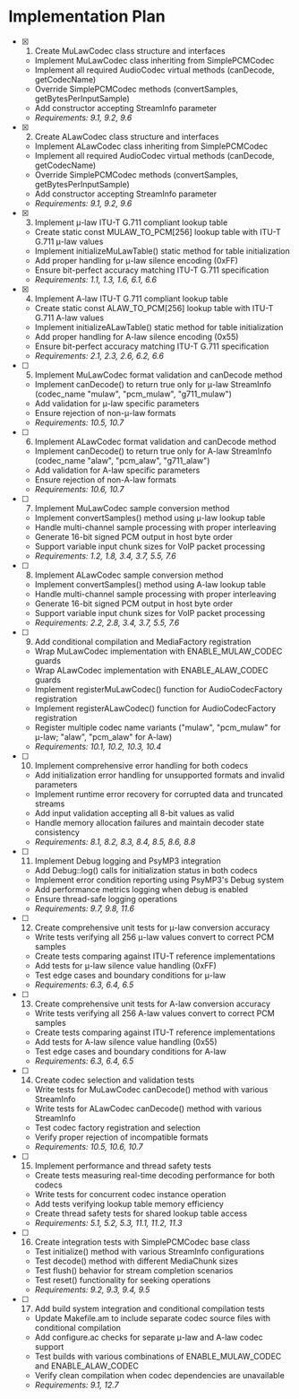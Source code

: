 # Implementation Plan

- [x] 1. Create MuLawCodec class structure and interfaces
  - Implement MuLawCodec class inheriting from SimplePCMCodec
  - Implement all required AudioCodec virtual methods (canDecode, getCodecName)
  - Override SimplePCMCodec methods (convertSamples, getBytesPerInputSample)
  - Add constructor accepting StreamInfo parameter
  - _Requirements: 9.1, 9.2, 9.6_

- [x] 2. Create ALawCodec class structure and interfaces
  - Implement ALawCodec class inheriting from SimplePCMCodec
  - Implement all required AudioCodec virtual methods (canDecode, getCodecName)
  - Override SimplePCMCodec methods (convertSamples, getBytesPerInputSample)
  - Add constructor accepting StreamInfo parameter
  - _Requirements: 9.1, 9.2, 9.6_

- [x] 3. Implement μ-law ITU-T G.711 compliant lookup table
  - Create static const MULAW_TO_PCM[256] lookup table with ITU-T G.711 μ-law values
  - Implement initializeMuLawTable() static method for table initialization
  - Add proper handling for μ-law silence encoding (0xFF)
  - Ensure bit-perfect accuracy matching ITU-T G.711 specification
  - _Requirements: 1.1, 1.3, 1.6, 6.1, 6.6_

- [x] 4. Implement A-law ITU-T G.711 compliant lookup table
  - Create static const ALAW_TO_PCM[256] lookup table with ITU-T G.711 A-law values
  - Implement initializeALawTable() static method for table initialization
  - Add proper handling for A-law silence encoding (0x55)
  - Ensure bit-perfect accuracy matching ITU-T G.711 specification
  - _Requirements: 2.1, 2.3, 2.6, 6.2, 6.6_

- [ ] 5. Implement MuLawCodec format validation and canDecode method
  - Implement canDecode() to return true only for μ-law StreamInfo (codec_name "mulaw", "pcm_mulaw", "g711_mulaw")
  - Add validation for μ-law specific parameters
  - Ensure rejection of non-μ-law formats
  - _Requirements: 10.5, 10.7_

- [ ] 6. Implement ALawCodec format validation and canDecode method
  - Implement canDecode() to return true only for A-law StreamInfo (codec_name "alaw", "pcm_alaw", "g711_alaw")
  - Add validation for A-law specific parameters
  - Ensure rejection of non-A-law formats
  - _Requirements: 10.6, 10.7_

- [ ] 7. Implement MuLawCodec sample conversion method
  - Implement convertSamples() method using μ-law lookup table
  - Handle multi-channel sample processing with proper interleaving
  - Generate 16-bit signed PCM output in host byte order
  - Support variable input chunk sizes for VoIP packet processing
  - _Requirements: 1.2, 1.8, 3.4, 3.7, 5.5, 7.6_

- [ ] 8. Implement ALawCodec sample conversion method
  - Implement convertSamples() method using A-law lookup table
  - Handle multi-channel sample processing with proper interleaving
  - Generate 16-bit signed PCM output in host byte order
  - Support variable input chunk sizes for VoIP packet processing
  - _Requirements: 2.2, 2.8, 3.4, 3.7, 5.5, 7.6_

- [ ] 9. Add conditional compilation and MediaFactory registration
  - Wrap MuLawCodec implementation with ENABLE_MULAW_CODEC guards
  - Wrap ALawCodec implementation with ENABLE_ALAW_CODEC guards
  - Implement registerMuLawCodec() function for AudioCodecFactory registration
  - Implement registerALawCodec() function for AudioCodecFactory registration
  - Register multiple codec name variants ("mulaw", "pcm_mulaw" for μ-law; "alaw", "pcm_alaw" for A-law)
  - _Requirements: 10.1, 10.2, 10.3, 10.4_

- [ ] 10. Implement comprehensive error handling for both codecs
  - Add initialization error handling for unsupported formats and invalid parameters
  - Implement runtime error recovery for corrupted data and truncated streams
  - Add input validation accepting all 8-bit values as valid
  - Handle memory allocation failures and maintain decoder state consistency
  - _Requirements: 8.1, 8.2, 8.3, 8.4, 8.5, 8.6, 8.8_

- [ ] 11. Implement Debug logging and PsyMP3 integration
  - Add Debug::log() calls for initialization status in both codecs
  - Implement error condition reporting using PsyMP3's Debug system
  - Add performance metrics logging when debug is enabled
  - Ensure thread-safe logging operations
  - _Requirements: 9.7, 9.8, 11.6_

- [ ] 12. Create comprehensive unit tests for μ-law conversion accuracy
  - Write tests verifying all 256 μ-law values convert to correct PCM samples
  - Create tests comparing against ITU-T reference implementations
  - Add tests for μ-law silence value handling (0xFF)
  - Test edge cases and boundary conditions for μ-law
  - _Requirements: 6.3, 6.4, 6.5_

- [ ] 13. Create comprehensive unit tests for A-law conversion accuracy
  - Write tests verifying all 256 A-law values convert to correct PCM samples
  - Create tests comparing against ITU-T reference implementations
  - Add tests for A-law silence value handling (0x55)
  - Test edge cases and boundary conditions for A-law
  - _Requirements: 6.3, 6.4, 6.5_

- [ ] 14. Create codec selection and validation tests
  - Write tests for MuLawCodec canDecode() method with various StreamInfo
  - Write tests for ALawCodec canDecode() method with various StreamInfo
  - Test codec factory registration and selection
  - Verify proper rejection of incompatible formats
  - _Requirements: 10.5, 10.6, 10.7_

- [ ] 15. Implement performance and thread safety tests
  - Create tests measuring real-time decoding performance for both codecs
  - Write tests for concurrent codec instance operation
  - Add tests verifying lookup table memory efficiency
  - Create thread safety tests for shared lookup table access
  - _Requirements: 5.1, 5.2, 5.3, 11.1, 11.2, 11.3_

- [ ] 16. Create integration tests with SimplePCMCodec base class
  - Test initialize() method with various StreamInfo configurations
  - Test decode() method with different MediaChunk sizes
  - Test flush() behavior for stream completion scenarios
  - Test reset() functionality for seeking operations
  - _Requirements: 9.2, 9.3, 9.4, 9.5_

- [ ] 17. Add build system integration and conditional compilation tests
  - Update Makefile.am to include separate codec source files with conditional compilation
  - Add configure.ac checks for separate μ-law and A-law codec support
  - Test builds with various combinations of ENABLE_MULAW_CODEC and ENABLE_ALAW_CODEC
  - Verify clean compilation when codec dependencies are unavailable
  - _Requirements: 9.1, 12.7_